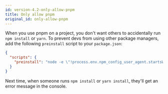 ```yaml
---
id: version-4.2-only-allow-pnpm
title: Only allow pnpm
original_id: only-allow-pnpm
---
```


When you use pnpm on a project, you don't want others to accidentally run `npm install` or `yarn`.
To prevent devs from using other package managers, add the following `preinstall` script to your `package.json`:

```json
{
  "scripts": {
    "preinstall": "node -e \"!process.env.npm_config_user_agent.startsWith('pnpm/')&&!console.log('Use `npx pnpm install` to install dependencies in this repository\\n')&&process.exit(1)\""
  }
}
```

Next time, when someone runs `npm install` or `yarn install`, they'll get an error message in the console.
